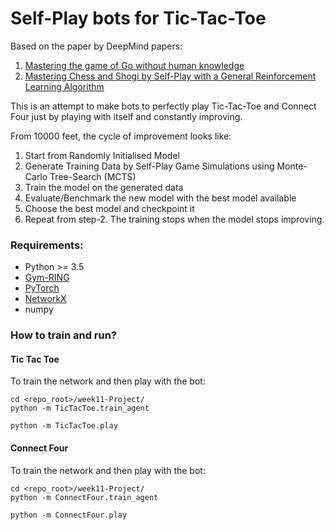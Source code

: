 # Self-Play bots for Tic-Tac-Toe

Based on the paper by DeepMind papers:
1. [Mastering the game of Go without human knowledge](http://nature.com/articles/doi:10.1038/nature24270)
2. [Mastering Chess and Shogi by Self-Play with a General Reinforcement Learning Algorithm
](https://arxiv.org/abs/1712.01815)

This is an attempt to make bots to perfectly play Tic-Tac-Toe and 
Connect Four just by playing with itself and constantly improving.

From 10000 feet, the cycle of improvement looks like:
1. Start from Randomly Initialised Model
2. Generate Training Data by Self-Play Game Simulations using
    Monte-Carlo Tree-Search (MCTS)
3. Train the model on the generated data
4. Evaluate/Benchmark the new model with the best model available
5. Choose the best model and checkpoint it
6. Repeat from step-2. The training stops when the model stops
    improving.

### Requirements:

- Python >= 3.5
- [Gym-RING](https://github.com/chirag1992m/gym/tree/RING)
- [PyTorch](http://pytorch.org/)
- [NetworkX](https://github.com/networkx/networkx)
- numpy

### How to train and run?

#### Tic Tac Toe
To train the network and then play with the bot:

```commandline
cd <repo_root>/week11-Project/
python -m TicTacToe.train_agent

python -m TicTacToe.play
```

#### Connect Four
To train the network and then play with the bot:

```commandline
cd <repo_root>/week11-Project/
python -m ConnectFour.train_agent

python -m ConnectFour.play
```

